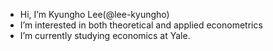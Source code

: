 - Hi, I’m Kyungho Lee(@lee-kyungho)
- I’m interested in both theoretical and applied econometrics
- I’m currently studying economics at Yale.

<!---
lee-kyungho/lee-kyungho is a ✨ special ✨ repository because its `README.md` (this file) appears on your GitHub profile.
You can click the Preview link to take a look at your changes.
--->
